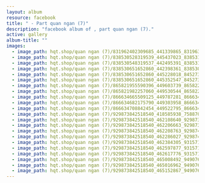 ```yaml
---
layout: album
resource: facebook
title: " - Part quan ngan (7)"
description: "facebook album of , part quan ngan (7)."
active: gallery
album-title: ""
images:
  - image_path: hqt.shop/quan ngan (7)/831962402309685_441339865_831963538976238_7050469871241795901_n.jpg
  - image_path: hqt.shop/quan ngan (7)/838530528319539_445437023_838531144986144_3006994339136254057_n.jpg
  - image_path: hqt.shop/quan ngan (7)/838530548319537_442495391_838531154986143_6318448536445536278_n.jpg
  - image_path: hqt.shop/quan ngan (7)/838530651652860_442398361_838530648319527_7907905226730862567_n.jpg
  - image_path: hqt.shop/quan ngan (7)/838530651652860_445228018_845273470978578_359391412662504364_n.jpg
  - image_path: hqt.shop/quan ngan (7)/838530651652860_445352547_845273480978577_3234557105047281424_n.jpg
  - image_path: hqt.shop/quan ngan (7)/865821955590396_449603739_865822185590373_3919083055725442344_n.jpg
  - image_path: hqt.shop/quan ngan (7)/865821982257060_449530544_865822218923703_6488347585047418535_n.jpg
  - image_path: hqt.shop/quan ngan (7)/866634665509125_449787281_866634925509099_629688653324576868_n.jpg
  - image_path: hqt.shop/quan ngan (7)/866634682175790_449303958_866634938842431_5119899671537393541_n.jpg
  - image_path: hqt.shop/quan ngan (7)/866634708842454_449522795_866634968842428_8862296535158701689_n.jpg
  - image_path: hqt.shop/quan ngan (7)/929873842518540_418585938_758870842952175_3143233590192887695_n.jpg
  - image_path: hqt.shop/quan ngan (7)/929873842518540_462108640_929873989185192_6626001312734979321_n.jpg
  - image_path: hqt.shop/quan ngan (7)/929873842518540_462206663_929873999185191_2970039901025225922_n.jpg
  - image_path: hqt.shop/quan ngan (7)/929873842518540_462208763_929874049185186_2779223280415249902_n.jpg
  - image_path: hqt.shop/quan ngan (7)/929873842518540_462286027_929874039185187_633421822641142371_n.jpg
  - image_path: hqt.shop/quan ngan (7)/929873842518540_462384305_931571762348748_5047076541150926456_n.jpg
  - image_path: hqt.shop/quan ngan (7)/929873842518540_462597877_931571779015413_7565268545307578194_n.jpg
  - image_path: hqt.shop/quan ngan (7)/929873842518540_462617776_931571225682135_3434727700058606836_n.jpg
  - image_path: hqt.shop/quan ngan (7)/929873842518540_465008492_949076660598258_2556344727602314773_n.jpg
  - image_path: hqt.shop/quan ngan (7)/929873842518540_465016962_949076673931590_9082797691708580376_n.jpg
  - image_path: hqt.shop/quan ngan (7)/929873842518540_465152867_949076710598253_2990201844192140259_n.jpg
---
```

